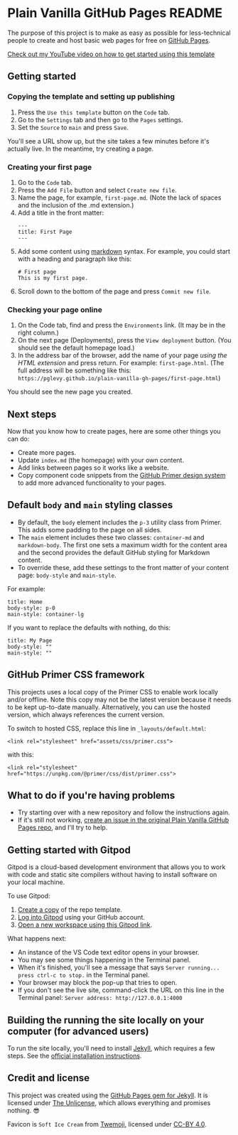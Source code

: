 # Plain Vanilla GitHub Pages README
The purpose of this project is to make as easy as possible for less-technical people to create and host basic web pages for free on [GitHub Pages](https://pages.github.com/).

[Check out my YouTube video on how to get started using this template](https://youtu.be/jlkHEmgQhGU)

## Getting started

### Copying the template and setting up publishing
1. Press the `Use this template` button on the `Code` tab.
1. Go to the `Settings` tab and then go to the `Pages` settings.
1. Set the `Source` to `main` and press `Save`.

You'll see a URL show up, but the site takes a few minutes before it's actually live. In the meantime, try creating a page.

### Creating your first page
1. Go to the `Code` tab.
1. Press the `Add File` button and select `Create new file`.
1. Name the page, for example, `first-page.md`. (Note the lack of spaces and the inclusion of the .md extension.)
1. Add a title in the front matter:
    ```
    ---
    title: First Page
    ---
    ```
1. Add some content using [markdown](https://guides.github.com/features/mastering-markdown/) syntax. For example, you could start with a heading and paragraph like this:
    ```
    # First page
    This is my first page.
    ```
5. Scroll down to the bottom of the page and press `Commit new file`.

### Checking your page online
1. On the Code tab, find and press the `Environments` link. (It may be in the right column.)
1. On the next page (Deployments), press the `View deployment` button. (You should see the default homepage load.)
1. In the address bar of the browser, add the name of your page _using the HTML extension_ and press return. For example: `first-page.html`. (The full address will be something like this: `https://pglevy.github.io/plain-vanilla-gh-pages/first-page.html`)

You should see the new page you created.

## Next steps
Now that you know how to create pages, here are some other things you can do:
- Create more pages.
- Update `index.md` (the homepage) with your own content.
- Add links between pages so it works like a website.
- Copy component code snippets from the [GitHub Primer design system](https://primer.style/css/components) to add more advanced functionality to your pages.

## Default `body` and `main` styling classes
- By default, the `body` element includes the `p-3` utility class from Primer. This adds some padding to the page on all sides.
- The `main` element includes these two classes: `container-md` and `markdown-body`. The first one sets a maximum width for the content area and the second provides the default GitHub styling for Markdown content.
- To override these, add these settings to the front matter of your content page: `body-style` and `main-style`.

For example:
```
title: Home
body-style: p-0
main-style: container-lg
```

If you want to replace the defaults with nothing, do this:
```
title: My Page
body-style: ""
main-style: ""
```

## GitHub Primer CSS framework
This projects uses a local copy of the Primer CSS to enable work locally and/or offline. Note this copy may not be the latest version because it needs to be kept up-to-date manually. Alternatively, you can use the hosted version, which always references the current version.

To switch to hosted CSS, replace this line in `_layouts/default.html`:
```
<link rel="stylesheet" href="assets/css/primer.css">
```

with this:
```
<link rel="stylesheet" href="https://unpkg.com/@primer/css/dist/primer.css">
```

## What to do if you're having problems
- Try starting over with a new repository and follow the instructions again.
- If it's still not working, [create an issue in the original Plain Vanilla GitHub Pages repo](https://github.com/lowcodelounge/plain-vanilla-gh-pages/issues), and I'll try to help.

## Getting started with Gitpod
Gitpod is a cloud-based development environment that allows you to work with code and static site compilers without having to install software on your local machine.

To use Gitpod:
1. [Create a copy](https://github.com/lowcodelounge/plain-vanilla-gh-pages/generate) of the repo template.
2. [Log into Gitpod](https://gitpod.io/login/) using your GitHub account.
3. [Open a new workspace using this Gitpod link](https://gitpod.io/#https://github.com/lowcodelounge/plain-vanilla-gh-pages/tree/main).

What happens next:
- An instance of the VS Code text editor opens in your browser.
- You may see some things happening in the Terminal panel.
- When it's finished, you'll see a message that says `Server running... press ctrl-c to stop.` in the Terminal panel.
- Your browser may block the pop-up that tries to open.
- If you don't see the live site, command-click the URL on this line in the Terminal panel: `Server address: http://127.0.0.1:4000`

## Building the running the site locally on your computer (for advanced users)
To run the site locally, you'll need to install [Jekyll](https://jekyllrb.com/), which requires a few steps. See the [official installation instructions](https://jekyllrb.com/docs/installation/).

## Credit and license
This project was created using the [GitHub Pages gem for Jekyll](https://github.com/github/pages-gem). It is licensed under [The Unlicense](https://github.com/pglevy/plain-vanilla-gh-pages/blob/main/LICENSE), which allows everything and promises nothing. 😎

Favicon is `Soft Ice Cream` from [Twemoji](https://twemoji.twitter.com/), licensed under [CC-BY 4.0](https://creativecommons.org/licenses/by/4.0/).